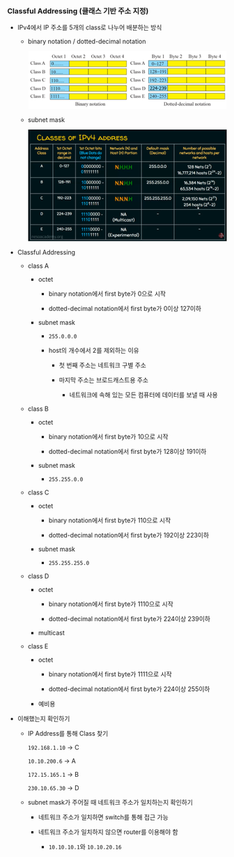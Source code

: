 ### Classful Addressing (클래스 기반 주소 지정)

- IPv4에서 IP 주소를 5개의 class로 나누어 배분하는 방식
  
  - binary notation / dotted-decimal notation
    
    ![Untitled](./image/classful%20addressing%20notation.png)
  
  - subnet mask
    
    ![Untitled](./image/classful%20addressing%20subnet%20mask.png)

- Classful Addressing
  
  - class A
    
    - octet
      
      - binary notation에서 first byte가 0으로 시작
      
      - dotted-decimal notation에서 first byte가 0이상 127이하
    
    - subnet mask
      
      - `255.0.0.0`
      
      - host의 개수에서 2를 제외하는 이유
        
        - 첫 번째 주소는 네트워크 구별 주소
        
        - 마지막 주소는 브로드캐스트용 주소
          
          - 네트워크에 속해 있는 모든 컴퓨터에 데이터를 보낼 때 사용
  
  - class B
    
    - octet
      
      - binary notation에서 first byte가 10으로 시작
      
      - dotted-decimal notation에서 first byte가 128이상 191이하
    
    - subnet mask
      
      - `255.255.0.0`
  
  - class C
    
    - octet
      
      - binary notation에서 first byte가 110으로 시작
      
      - dotted-decimal notation에서 first byte가 192이상 223이하
    
    - subnet mask
      
      - `255.255.255.0`
  
  - class D
    
    - octet
      
      - binary notation에서 first byte가 1110으로 시작
      
      - dotted-decimal notation에서 first byte가 224이상 239이하
    
    - multicast
  
  - class E
    
    - octet
      
      - binary notation에서 first byte가 1111으로 시작
      
      - dotted-decimal notation에서 first byte가 224이상 255이하
    
    - 예비용

- 이해했는지 확인하기
  
  - IP Address를 통해 Class 찾기
    
      `192.168.1.10` -> C
    
      `10.10.200.6` -> A
    
      `172.15.165.1` -> B
    
      `230.10.65.30` -> D
  
  - subnet mask가 주어질 때 네트워크 주소가 일치하는지 확인하기
    
    - 네트워크 주소가 일치하면 switch를 통해 접근 가능
    
    - 네트워크 주소가 일치하지 않으면 router를 이용해야 함
      
      - `10.10.10.1`와 `10.10.20.16`
